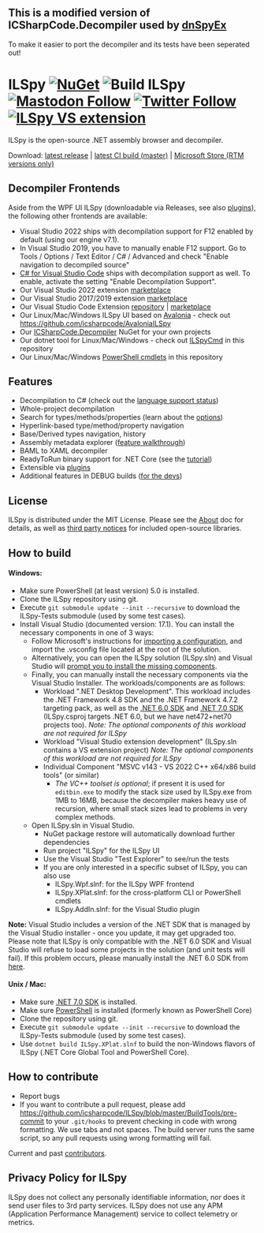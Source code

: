 This is a modified version of ICSharpCode.Decompiler used by [dnSpyEx](https://github.com/dnSpyEx/dnSpy)
--------------------------------------------------------------------------------------------------------
To make it easier to port the decompiler and its tests have been seperated out!


# ILSpy [![NuGet](https://img.shields.io/nuget/v/ICSharpCode.Decompiler.svg)](https://nuget.org/packages/ICSharpCode.Decompiler) ![Build ILSpy](https://github.com/icsharpcode/ILSpy/workflows/Build%20ILSpy/badge.svg?branch=master) [![Mastodon Follow](https://img.shields.io/badge/dynamic/json?label=Mastodon&query=totalItems&url=https%3A%2F%2Fhachyderm.io%2Fusers%2Filspy%2Ffollowers.json&logo=mastodon&style=flat-square)](https://hachyderm.io/@ilspy) [![Twitter Follow](https://img.shields.io/twitter/follow/ILSpy.svg?label=Follow%20@ILSpy)](https://twitter.com/ilspy) [![ILSpy VS extension](https://img.shields.io/badge/VS%20Extension-ILSpy-blue.svg)](https://visualstudiogallery.msdn.microsoft.com/8ef1d688-f80c-4380-8004-2ec7f814e7de) 

ILSpy is the open-source .NET assembly browser and decompiler.

Download: [latest release](https://github.com/icsharpcode/ILSpy/releases) | [latest CI build (master)](https://github.com/icsharpcode/ILSpy/actions?query=workflow%3A%22Build+ILSpy%22+branch%3Amaster+is%3Asuccess+event%3Apush) | [Microsoft Store (RTM versions only)](https://apps.microsoft.com/store/detail/ilspy-fresh/XP8C26VDWLP4T4)

Decompiler Frontends
-------

Aside from the WPF UI ILSpy (downloadable via Releases, see also [plugins](https://github.com/icsharpcode/ILSpy/wiki/Plugins)), the following other frontends are available:

* Visual Studio 2022 ships with decompilation support for F12 enabled by default (using our engine v7.1).
* In Visual Studio 2019, you have to manually enable F12 support. Go to Tools / Options / Text Editor / C# / Advanced and check "Enable navigation to decompiled source"
* [C# for Visual Studio Code](https://marketplace.visualstudio.com/items?itemName=ms-dotnettools.csharp) ships with decompilation support as well. To enable, activate the setting "Enable Decompilation Support".
* Our Visual Studio 2022 extension [marketplace](https://marketplace.visualstudio.com/items?itemName=SharpDevelopTeam.ILSpy2022)
* Our Visual Studio 2017/2019 extension [marketplace](https://marketplace.visualstudio.com/items?itemName=SharpDevelopTeam.ILSpy)
* Our Visual Studio Code Extension [repository](https://github.com/icsharpcode/ilspy-vscode) | [marketplace](https://marketplace.visualstudio.com/items?itemName=icsharpcode.ilspy-vscode)
* Our Linux/Mac/Windows ILSpy UI based on [Avalonia](http://www.avaloniaui.net/) - check out https://github.com/icsharpcode/AvaloniaILSpy
* Our [ICSharpCode.Decompiler](https://www.nuget.org/packages/ICSharpCode.Decompiler/) NuGet for your own projects
* Our dotnet tool for Linux/Mac/Windows - check out [ILSpyCmd](ICSharpCode.ILSpyCmd) in this repository
* Our Linux/Mac/Windows [PowerShell cmdlets](ICSharpCode.Decompiler.PowerShell) in this repository

Features
-------

 * Decompilation to C# (check out the [language support status](https://github.com/icsharpcode/ILSpy/issues/829))
 * Whole-project decompilation
 * Search for types/methods/properties (learn about the [options](https://github.com/icsharpcode/ILSpy/wiki/Search-Options))
 * Hyperlink-based type/method/property navigation
 * Base/Derived types navigation, history
 * Assembly metadata explorer ([feature walkthrough](https://github.com/icsharpcode/ILSpy/wiki/Metadata-Explorer))
 * BAML to XAML decompiler
 * ReadyToRun binary support for .NET Core (see the [tutorial](https://github.com/icsharpcode/ILSpy/wiki/ILSpy.ReadyToRun))
 * Extensible via [plugins](https://github.com/icsharpcode/ILSpy/wiki/Plugins)
 * Additional features in DEBUG builds ([for the devs](https://github.com/icsharpcode/ILSpy/wiki/Additional-Features-in-DEBUG-Builds))

License
-------

ILSpy is distributed under the MIT License. Please see the [About](doc/ILSpyAboutPage.txt) doc for details, 
as well as [third party notices](doc/third-party-notices.txt) for included open-source libraries.

How to build
------------

#### Windows:

- Make sure PowerShell (at least version) 5.0 is installed.
- Clone the ILSpy repository using git.
- Execute `git submodule update --init --recursive` to download the ILSpy-Tests submodule (used by some test cases).
- Install Visual Studio (documented version: 17.1). You can install the necessary components in one of 3 ways:
  - Follow Microsoft's instructions for [importing a configuration](https://docs.microsoft.com/en-us/visualstudio/install/import-export-installation-configurations?view=vs-2022#import-a-configuration), and import the .vsconfig file located at the root of the solution.
  - Alternatively, you can open the ILSpy solution (ILSpy.sln) and Visual Studio will [prompt you to install the missing components](https://docs.microsoft.com/en-us/visualstudio/install/import-export-installation-configurations?view=vs-2022#automatically-install-missing-components).
  - Finally, you can manually install the necessary components via the Visual Studio Installer. The workloads/components are as follows:
    - Workload ".NET Desktop Development". This workload includes the .NET Framework 4.8 SDK and the .NET Framework 4.7.2 targeting pack, as well as the [.NET 6.0 SDK](https://dotnet.microsoft.com/download/dotnet/6.0) and [.NET 7.0 SDK](https://dotnet.microsoft.com/download/dotnet/7.0) (ILSpy.csproj targets .NET 6.0, but we have net472+net70 projects too). _Note: The optional components of this workload are not required for ILSpy_
    - Workload "Visual Studio extension development" (ILSpy.sln contains a VS extension project) _Note: The optional components of this workload are not required for ILSpy_
    - Individual Component "MSVC v143 - VS 2022 C++ x64/x86 build tools" (or similar)
      - _The VC++ toolset is optional_; if present it is used for `editbin.exe` to modify the stack size used by ILSpy.exe from 1MB to 16MB, because the decompiler makes heavy use of recursion, where small stack sizes lead to problems in very complex methods.
  - Open ILSpy.sln in Visual Studio.
    - NuGet package restore will automatically download further dependencies
    - Run project "ILSpy" for the ILSpy UI
    - Use the Visual Studio "Test Explorer" to see/run the tests
    - If you are only interested in a specific subset of ILSpy, you can also use
      - ILSpy.Wpf.slnf: for the ILSpy WPF frontend
      - ILSpy.XPlat.slnf: for the cross-platform CLI or PowerShell cmdlets
      - ILSpy.AddIn.slnf: for the Visual Studio plugin

**Note:** Visual Studio includes a version of the .NET SDK that is managed by the Visual Studio installer - once you update, it may get upgraded too.
Please note that ILSpy is only compatible with the .NET 6.0 SDK and Visual Studio will refuse to load some projects in the solution (and unit tests will fail). 
If this problem occurs, please manually install the .NET 6.0 SDK from [here](https://dotnet.microsoft.com/download/dotnet/6.0).

#### Unix / Mac:

- Make sure [.NET 7.0 SDK](https://dotnet.microsoft.com/download/dotnet/7.0) is installed.
- Make sure [PowerShell](https://github.com/PowerShell/PowerShell) is installed (formerly known as PowerShell Core)
- Clone the repository using git.
- Execute `git submodule update --init --recursive` to download the ILSpy-Tests submodule (used by some test cases).
- Use `dotnet build ILSpy.XPlat.slnf` to build the non-Windows flavors of ILSpy (.NET Core Global Tool and PowerShell Core).

How to contribute
-----------------

- Report bugs
- If you want to contribute a pull request, please add https://github.com/icsharpcode/ILSpy/blob/master/BuildTools/pre-commit to your `.git/hooks` to prevent checking in code with wrong formatting. We use tabs and not spaces. The build server runs the same script, so any pull requests using wrong formatting will fail.

Current and past [contributors](https://github.com/icsharpcode/ILSpy/graphs/contributors).

Privacy Policy for ILSpy
------------------------

ILSpy does not collect any personally identifiable information, nor does it send user files to 3rd party services. 
ILSpy does not use any APM (Application Performance Management) service to collect telemetry or metrics.
